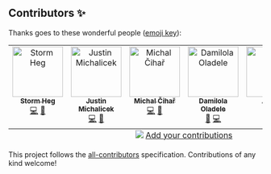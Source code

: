 ## Contributors ✨

Thanks goes to these wonderful people ([emoji key](https://allcontributors.org/docs/en/emoji-key)):

<!-- ALL-CONTRIBUTORS-LIST:START - Do not remove or modify this section -->
<!-- prettier-ignore-start -->
<!-- markdownlint-disable -->
<table>
  <tbody>
    <tr>
      <td align="center" valign="top" width="14.28%"><a href="https://github.com/Stormheg"><img src="https://avatars.githubusercontent.com/u/13856515?v=4?s=100" width="100px;" alt="Storm Heg"/><br /><sub><b>Storm Heg</b></sub></a><br /><a href="https://github.com/Stormbase/django-otp-webauthn/commits?author=Stormheg" title="Code">💻</a> <a href="https://github.com/Stormbase/django-otp-webauthn/commits?author=Stormheg" title="Documentation">📖</a></td>
      <td align="center" valign="top" width="14.28%"><a href="http://bash-shell.net/"><img src="https://avatars.githubusercontent.com/u/1059070?v=4?s=100" width="100px;" alt="Justin Michalicek"/><br /><sub><b>Justin Michalicek</b></sub></a><br /><a href="https://github.com/Stormbase/django-otp-webauthn/commits?author=jmichalicek" title="Code">💻</a> <a href="https://github.com/Stormbase/django-otp-webauthn/issues?q=author%3Ajmichalicek" title="Bug reports">🐛</a></td>
      <td align="center" valign="top" width="14.28%"><a href="https://weblate.org/"><img src="https://avatars.githubusercontent.com/u/212189?v=4?s=100" width="100px;" alt="Michal Čihař"/><br /><sub><b>Michal Čihař</b></sub></a><br /><a href="https://github.com/Stormbase/django-otp-webauthn/commits?author=nijel" title="Code">💻</a> <a href="https://github.com/Stormbase/django-otp-webauthn/issues?q=author%3Anijel" title="Bug reports">🐛</a></td>
      <td align="center" valign="top" width="14.28%"><a href="https://damilola-oladele.github.io/"><img src="https://avatars.githubusercontent.com/u/98895460?v=4?s=100" width="100px;" alt="Damilola Oladele"/><br /><sub><b>Damilola Oladele</b></sub></a><br /><a href="https://github.com/Stormbase/django-otp-webauthn/commits?author=activus-d" title="Documentation">📖</a> <a href="https://github.com/Stormbase/django-otp-webauthn/commits?author=activus-d" title="Code">💻</a></td>
      <td align="center" valign="top" width="14.28%"><a href="https://github.com/AlmerCarbonEquity"><img src="https://avatars.githubusercontent.com/u/129676227?v=4?s=100" width="100px;" alt="Almer"/><br /><sub><b>Almer</b></sub></a><br /><a href="https://github.com/Stormbase/django-otp-webauthn/issues?q=author%3AAlmerCarbonEquity" title="Bug reports">🐛</a> <a href="https://github.com/Stormbase/django-otp-webauthn/commits?author=AlmerCarbonEquity" title="Code">💻</a></td>
      <td align="center" valign="top" width="14.28%"><a href="https://github.com/bprobian"><img src="https://avatars.githubusercontent.com/u/72127237?v=4?s=100" width="100px;" alt="bprobian"/><br /><sub><b>bprobian</b></sub></a><br /><a href="https://github.com/Stormbase/django-otp-webauthn/commits?author=bprobian" title="Code">💻</a></td>
    </tr>
  </tbody>
  <tfoot>
    <tr>
      <td align="center" size="13px" colspan="7">
        <img src="https://raw.githubusercontent.com/all-contributors/all-contributors-cli/1b8533af435da9854653492b1327a23a4dbd0a10/assets/logo-small.svg">
          <a href="https://all-contributors.js.org/docs/en/bot/usage">Add your contributions</a>
        </img>
      </td>
    </tr>
  </tfoot>
</table>

<!-- markdownlint-restore -->
<!-- prettier-ignore-end -->

<!-- ALL-CONTRIBUTORS-LIST:END -->

This project follows the [all-contributors](https://github.com/all-contributors/all-contributors) specification. Contributions of any kind welcome!
